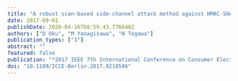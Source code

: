 ```yaml
---
title: "A robust scan-based side-channel attack method against HMAC-SHA-256 circuits"
date: 2017-09-01
publishDate: 2020-04-16T08:59:43.776640Z
authors: ["D Oku", "M Yanagisawa", "N Togawa"]
publication_types: ["1"]
abstract: ""
featured: false
publication: "*2017 IEEE 7th International Conference on Consumer Electronics - Berlin (ICCE-Berlin)*"
doi: "10.1109/ICCE-Berlin.2017.8210596"
---
```


